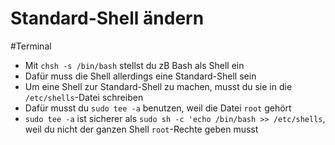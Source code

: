 # Standard-Shell ändern

#Terminal

- Mit `chsh -s /bin/bash` stellst du zB Bash als Shell ein
- Dafür muss die Shell allerdings eine Standard-Shell sein
- Um eine Shell zur Standard-Shell zu machen, musst du sie in die `/etc/shells`-Datei schreiben
- Dafür musst du `sudo tee -a` benutzen, weil die Datei `root` gehört
- `sudo tee -a` ist sicherer als `sudo sh -c 'echo /bin/bash >> /etc/shells`, weil du nicht der ganzen Shell `root`-Rechte geben musst
